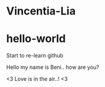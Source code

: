 # Vincentia-Lia
# hello-world
Start to re-learn github

Hello my name is Beni.. how are you?

<3 Love is in the air..! <3
